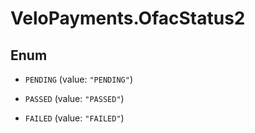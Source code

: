 # VeloPayments.OfacStatus2

## Enum


* `PENDING` (value: `"PENDING"`)

* `PASSED` (value: `"PASSED"`)

* `FAILED` (value: `"FAILED"`)


